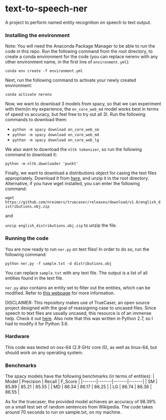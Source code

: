 # text-to-speech-ner
A project to perform named entity recognition on speech to text output.

### Installing the environment
Note: You will need the Anaconda Package Manager to be able to run the code in this repo.
Run the following command from the root directory, to create a conda environment for the code (you can replace nerenv with any other environment name, in the first line of `environment.yml`):

``` conda env create -f environment.yml ```

Next, run the following command to activate your newly created environment:

``` conda activate nerenv ```

Now, we want to download 3 models from spacy, so that we can experiment with them(in my experience, the `en_core_web_md` model works best in terms of speed vs accuracy, but feel free to try out all 3). Run the following commands to download them:
- `python -m spacy download en_core_web_sm`
- `python -m spacy download en_core_web_md`
- `python -m spacy download en_core_web_lg`

We also want to download the `nltk tokenizer`, so run the following command to download it:

``` python -m nltk.downloader 'punkt' ```

Finally, we want to download a distributions object for casing the text files appropriately. Download it from [here](https://github.com/nreimers/truecaser/releases/download/v1.0/english_distributions.obj.zip), and unzip it in the root directory. Alternative, if you have wget installed, you can enter the following command:

``` wget https://github.com/nreimers/truecaser/releases/download/v1.0/english_distributions.obj.zip ```

and

``` unzip english_distributions.obj.zip ```
to unzip the file.

### Running the code
You are now ready to run `ner.py` on text files! In order to do so, run the following command:

`python ner.py -f sample.txt -d distributions.obj`

You can replace `sample.txt` with any text file. The output is a list of all entities found in the text file.

`ner.py` also contains an entity set to filter out the entities, which can be modified. Refer to [this webpage](https://spacy.io/api/annotation#named-entities) for more information.

DISCLAIMER: This repository makes use of TrueCaser, an open source project designed with the goal of reassigning case to uncased files. Since speech to text files are usually uncased, this resource is of an immense help. Check it out [here](https://github.com/nreimers/truecaser). Also note that this was written in Python 2.7, so I had to modify it for Python 3.6.

### Hardware
This code was tested on osx-64 (2.9 GHz core i5), as well as linux-64, but should work on any operating system.

### Benchmarks
The spacy models have the following benchmarks (in terms of entities):
| Model | Precision | Recall | F_Score |
|-------|-------|-------|-------|
| SM    | 85.89 | 85.21 | 85.55 |
| MD    | 86.34 | 86.17 | 86.25 |
| LG    | 86.74 | 86.36 | 86.55 |

As for the truecaser, the provided model achieves an accuracy of 98.39% on a small test set of random sentences from Wikipedia.
The code takes around 70 seconds to run on sample.txt, on my machine.
